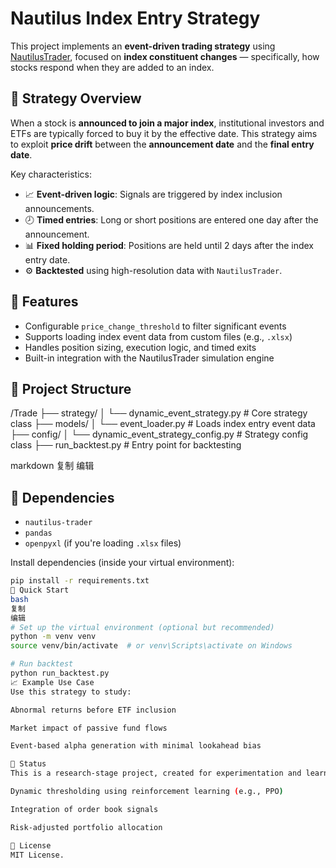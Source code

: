 # Nautilus Index Entry Strategy

This project implements an **event-driven trading strategy** using [NautilusTrader](https://github.com/nautechsystems/nautilus-trader), focused on **index constituent changes** — specifically, how stocks respond when they are added to an index.

## 📌 Strategy Overview

When a stock is **announced to join a major index**, institutional investors and ETFs are typically forced to buy it by the effective date. This strategy aims to exploit **price drift** between the **announcement date** and the **final entry date**.

Key characteristics:

- 📈 **Event-driven logic**: Signals are triggered by index inclusion announcements.
- 🕗 **Timed entries**: Long or short positions are entered one day after the announcement.
- 📊 **Fixed holding period**: Positions are held until 2 days after the index entry date.
- ⚙️ **Backtested** using high-resolution data with `NautilusTrader`.

## 🧠 Features

- Configurable `price_change_threshold` to filter significant events
- Supports loading index event data from custom files (e.g., `.xlsx`)
- Handles position sizing, execution logic, and timed exits
- Built-in integration with the NautilusTrader simulation engine

## 📂 Project Structure

/Trade
├── strategy/
│ └── dynamic_event_strategy.py # Core strategy class
├── models/
│ └── event_loader.py # Loads index entry event data
├── config/
│ └── dynamic_event_strategy_config.py # Strategy config class
├── run_backtest.py # Entry point for backtesting

markdown
复制
编辑

## 🔧 Dependencies

- `nautilus-trader`
- `pandas`
- `openpyxl` (if you're loading `.xlsx` files)

Install dependencies (inside your virtual environment):

```bash
pip install -r requirements.txt
🚀 Quick Start
bash
复制
编辑
# Set up the virtual environment (optional but recommended)
python -m venv venv
source venv/bin/activate  # or venv\Scripts\activate on Windows

# Run backtest
python run_backtest.py
📈 Example Use Case
Use this strategy to study:

Abnormal returns before ETF inclusion

Market impact of passive fund flows

Event-based alpha generation with minimal lookahead bias

🧪 Status
This is a research-stage project, created for experimentation and learning purposes. It can be expanded with:

Dynamic thresholding using reinforcement learning (e.g., PPO)

Integration of order book signals

Risk-adjusted portfolio allocation

📜 License
MIT License.

